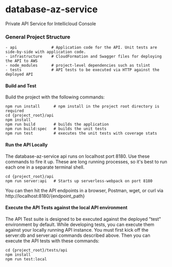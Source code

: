 # database-az-service
Private API Service for Intellicloud Console

### General Project Structure
```
- api               # Application code for the API. Unit tests are side-by-side with application code.
- infrastructure    # CloudFormation and Swagger files for deploying the API to AWS
- node_modules      # project-level dependencies such as tslint
- tests             # API tests to be executed via HTTP against the deployed API
```

#### Build and Test
Build the project with the following commands:
```
npm run install      # npm install in the project root directory is required
cd {project_root}/api
npm install
npm run build        # builds the application
npm run build:spec   # builds the unit tests
npm run test         # executes the unit tests with coverage stats
```

#### Run the API Locally
The database-az-service api runs on localhost port 8180. Use these commands to fire it up. These are long running processes, so it's best to run each one in a separate terminal shell.
```
cd {project_root}/api
npm run server:api   # Starts up serverless-webpack on port 8180
```

You can then hit the API endpoints in a browser, Postman, wget, or curl via http://localhost:8180/{endpoint_path}

#### Execute the API Tests against the local API environment
The API Test suite is designed to be executed against the deployed "test" environment by default. While developing tests, you can execute them against your locally running API instance. You must first kick off the server:db and server:api commands described above. Then you can execute the API tests with these commands:
```
cd {project_root}/tests/api
npm install
npm run test:local
```
